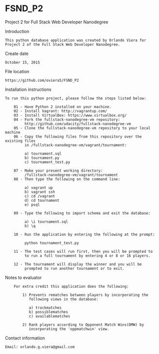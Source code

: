 FSND_P2
=============

Project 2 for Full Stack Web Developer Nanodegree

Introduction

    This python database application was created by Orlando Viera for Project 2 of the Full Stack Web Developer Nanodegree.

Create date
    
    October 15, 2015

File location

    https://github.com/oviera5/FSND_P2

Installation instructions

    To run this python project, please follow the steps listed below:

        01 - Have Python 2 installed on your machine.
        02 - Install Vagrant: http://vagrantup.com/
        03 - Install VirtualBox: https://www.virtualbox.org/
        04 - Fork the fullstack-nanodegree-vm repository:
             http://github.com/udacity/fullstack-nanodegree-vm
        05 - Clone the fullstack-nanodegree-vm repository to your local machine
        06 - Copy the following files from this repository over the existing files
             in /fullstack-nanodegree-vm/vagrant/tournament:
        
             a) tournament.sql
             b) tournament.py
             c) tournament_test.py
    
        07 - Make your present working directory: 
             /fullstack-nanodegree-vm/vagrant/tournament
        08 - Then type the following on the command line:

             a) vagrant up
             b) vagrant ssh
             c) cd /vagrant
             d) cd tournament
             e) psql

        09 - Type the following to import schema and exit the database: 

             a) \i tournament.sql
             b) \q

        10 - Run the application by entering the following at the prompt:

             python tournament_test.py

        11 - The test cases will run first, then you will be prompted to 
             to run a full tournament by entering 4 or 8 or 16 players.

        12 - The tournament will display the winner and you will be
             prompted to run another tournament or to exit.

Notes to evaluator

        For extra credit this application does the following:

            1) Prevents rematches between players by incorporating the
               following views in the database:

               a) trackmatches
               b) possiblematches
               c) availablematches

            2) Rank players according to Opponent Match Wins(OMW) by 
               incorporating the 'oppmatchwin' view.

Contact information

    Email: orlando.g.viera@gmail.com
